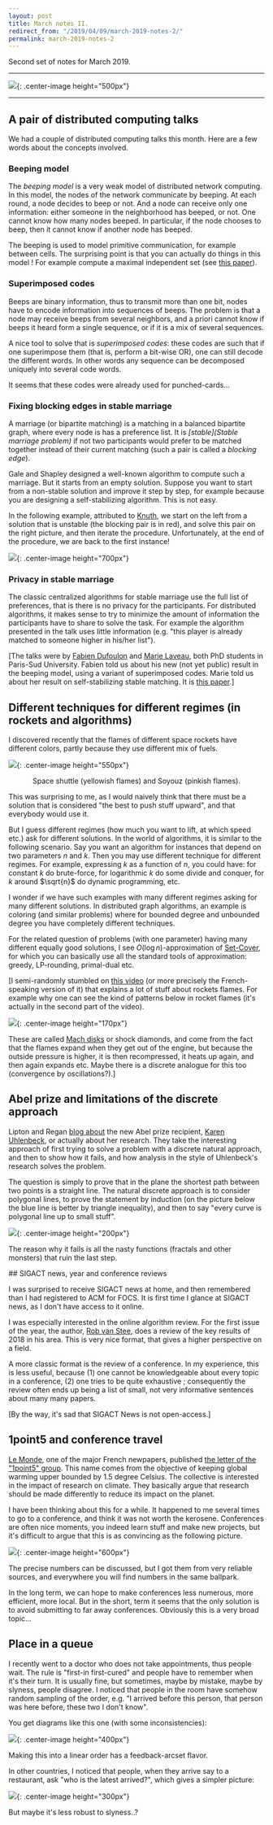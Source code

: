 ```yaml
---
layout: post
title: March notes II.
redirect_from: "/2019/04/09/march-2019-notes-2/"
permalink: march-2019-notes-2
---
```


Second set of notes for March 2019.

--- 

![](assets/pivoines.png){: .center-image height="500px"}

---


## A pair of distributed computing talks 

We had a couple of distributed computing talks this month. Here are a few words 
about the concepts involved.  

### Beeping model
The *beeping model* is a very weak model of distributed network computing.
In this model, the nodes of the network communicate by beeping. 
At each round, a node decides to beep or not. 
And a node can receive only one information: either someone in the neighborhood 
has beeped, or not. 
One cannot know how many nodes beeped. 
In particular, if the node chooses	 to beep, then it cannot know if another node 
has beeped.

The beeping is used to model primitive communication, for example between cells.
The surprising point is that you can actually do things in this model !
For example compute a maximal independent set 
(see [this paper](http://www.cs.tau.ac.il/~afek/MISdisc.pdf)).

### Superimposed codes 

Beeps are binary information, thus to transmit more than one bit, nodes have to 
encode information into sequences of beeps. 
The problem is that a node may receive beeps from several neighbors, and a 
priori cannot know if beeps it heard form a single sequence, or if it is a 
mix of several sequences. 

A nice tool to solve that is *superimposed codes*: these codes are such that if one superimpose 
them (that is, perform a bit-wise OR), one can still decode the different words. 
In other words any sequence can be decomposed uniquely into several code words.

It seems that these codes were already used for punched-cards...

### Fixing blocking edges in stable marriage

A marriage (or bipartite matching) is a matching in a balanced 
bipartite graph, where every node is has a preference list. 
It is *[stable](Stable marriage problem)* if not two participants would prefer to 
be matched together instead of their current matching (such a pair is called a 
*blocking edge*). 

Gale and Shapley designed a well-known algorithm to compute such a marriage. 
But it starts from an empty solution. Suppose you want to start from a non-stable
solution and improve it step by step, for example because you are designing a
self-stabilizing algorithm. This is not easy. 

In the following example, 
attributed to [Knuth](https://en.wikipedia.org/wiki/Donald_Knuth), 
we start on the left from 
a solution that is unstable (the blocking pair is in red), and solve this pair 
on the right picture, and then iterate the procedure. Unfortunately, at the end 
of the procedure, we are back to the first instance!

![](assets/mariages.png){: .center-image height="700px"}


### Privacy in stable marriage

The classic centralized algorithms for stable marriage use the full list of 
preferences, that is there is no privacy for the participants. 
For distributed algorithms, it makes sense to try to minimize the amount of 
information the participants have to share to solve the task.
For example the algorithm presented in the talk uses little information 
(e.g. "this player is already
matched to someone higher in his/her list").

[The talks were by 
[Fabien Dufoulon](https://sites.google.com/view/dufoulon/accueil) and 
[Marie Laveau](https://www.lri.fr/~laveau/), 
both PhD students in Paris-Sud University.
Fabien told us about his new (not yet public) result in the beeping model, 
using a variant of superimposed codes. 
Marie told us about her result on self-stabilizing 
stable matching. 
It is [this paper](https://hal.archives-ouvertes.fr/hal-01576055/document).]


## Different techniques for different regimes (in rockets and algorithms)

I discovered recently that the flames of different space rockets have different 
colors, partly because they use different mix of fuels.

![](assets/rockets.png){: .center-image height="550px"}
<p align="center">Space shuttle (yellowish flames) and Soyouz (pinkish flames).</p>

This was surprising to me, as I would naively think that there must be a solution 
that is considered "the best to push stuff upward", and that everybody would use it.

But I guess different regimes (how much you want to lift, at which speed etc.) 
ask for different solutions. 
In the world of algorithms, it is similar to the following scenario.
Say you want an algorithm for instances that depend on two parameters $n$ and 
$k$. Then you may use different technique for different regimes. 
For example, expressing $k$ as a function of $n$, you could have: for constant 
$k$ do brute-force, for logarithmic $k$ do some divide and conquer, for 
$k$ around $\sqrt{n}$ do dynamic programming, etc.

I wonder if we have such examples with many different regimes asking for many 
different solutions. 
In distributed graph algorithms, an example is coloring 
(and similar problems) where for 
bounded degree and unbounded degree you have completely different techniques. 

For the related question of problems (with one parameter) having many different 
equally good solutions, I see $O(\log n)$-approximation of 
[Set-Cover](https://en.wikipedia.org/wiki/Set_cover_problem), for which you can 
basically use all the standard tools of approximation: greedy, LP-rounding, 
primal-dual etc.

[I semi-randomly stumbled on 
[this video](https://www.youtube.com/watch?v=EO_gwxon764) (or more precisely 
the French-speaking version of it) that explains a lot of stuff about rockets 
flames. 
For example why one can see the kind of patterns below in rocket flames 
(it's actually in the second part of the video).

![](assets/shock-diamonds.png){: .center-image height="170px"}

These are called [Mach disks](https://en.wikipedia.org/wiki/Shock_diamond) or 
shock diamonds, and come from the fact that the flames expand when they get 
out of the engine, but because the outside pressure is higher, it is then 
recompressed, it heats up again, and then again 
expands etc. Maybe there is a discrete analogue for this too (convergence by 
oscillations?).]


## Abel prize and limitations of the discrete approach

Lipton and Regan 
[blog about](https://rjlipton.wordpress.com/2019/03/21/the-shortest-path-to-the-abel-prize/) 
the new Abel prize recipient, 
[Karen Uhlenbeck](https://en.wikipedia.org/wiki/Karen_Uhlenbeck), or actually about
her research. They take the interesting approach of first trying to solve a 
problem with a discrete natural approach, and then to show how it fails, and how 
analysis in the style of Uhlenbeck's research solves the problem. 

The question is simply to prove that in the plane the shortest path between two 
points is a straight line. The natural discrete approach is to consider 
polygonal lines, to prove the statement by induction (on the picture below the 
blue line is better by triangle inequality), and then to say "every curve is 
polygonal line up to small stuff". 

![](assets/uhlenbeck.png){: .center-image height="200px"}

The reason why it fails is all the nasty functions (fractals and other monsters) 
that ruin the last step.

## SIGACT news, year and conference reviews

I was surprised to receive SIGACT news at home, and then remembered than I had 
registered to ACM for FOCS. It is first time I glance at SIGACT news, as I don't
have access to it online. 

I was especially interested in the online algorithm review. 
For the first issue of the year, the author, 
[Rob van Stee](https://www.uni-siegen.de/fb6/aan/optimierung/mitarbeiter/vanstee/?lang=d), 
does a review of the key results of 2018 in his area. 
This is very nice format, that gives a higher perspective on a field. 

A more classic format is the review of a conference. In my experience, this is 
less useful, because (1) one cannot be knowledgeable about every topic in a 
conference, (2) one tries to be quite exhaustive ; consequently 
the review often ends up being a list of small, not very informative
sentences about many many papers.

[By the way, it's sad that SIGACT News is not open-access.]

## 1point5 and conference travel

[Le Monde](https://en.wikipedia.org/wiki/Le_Monde), one of the major French 
newpapers, published 
[the letter of the "1point5" group](https://labos1point5.org/). 
This name comes from the objective of keeping global warming
upper bounded by 1.5 degree Celsius. The collective is interested in the impact of 
research on climate. They basically argue that research should be made 
differently to reduce its impact on the planet. 

I have been thinking about this for a while. 
It happened to me several times to go 
to a conference, and think it was not worth the kerosene. 
Conferences are often nice moments, you indeed learn stuff and make new projects,
but it's difficult to argue that this is as convincing as the following picture.

![](assets/histogram-CO2.png){: .center-image height="600px"}

The precise numbers can be discussed, but I got them from very reliable sources,
and everywhere you will find numbers in the same ballpark.  

In the long term, we can hope to make conferences less numerous, more efficient, 
more local. But in the short, term it seems that the only solution is to avoid 
submitting to far away conferences. Obviously this is a very broad topic...

## Place in a queue

I recently went to a doctor who does not take appointments, thus people wait. 
The rule is "first-in first-cured" and people have to remember when it's their 
turn.
It is usually fine, but sometimes, maybe by mistake, maybe by slyness, people 
disagree. 
I noticed that people in the room have somehow random sampling of the 
order, e.g. "I arrived before this person, that person was here before, these two 
I don't know". 

You get diagrams like this one (with some inconsistencies): 

![](assets/queue-1.png){: .center-image height="400px"}

Making this into a linear order has a feedback-arcset flavor.

In other countries, I noticed that people, when they arrive say to a restaurant,
ask "who is the latest arrived?", which gives a simpler picture:

![](assets/queue-2.png){: .center-image height="300px"}

But maybe it's less robust to slyness..?


